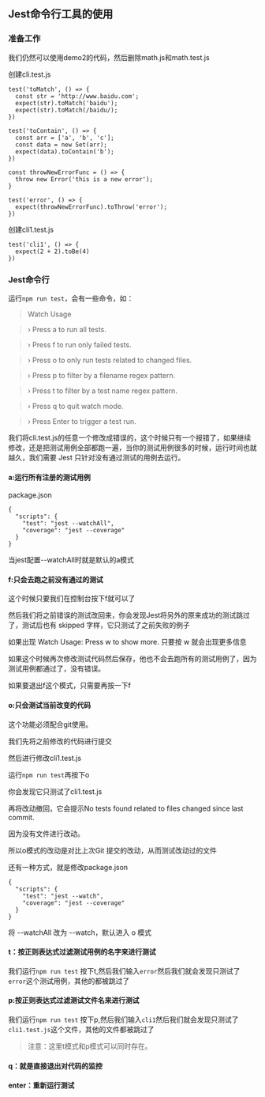 ## Jest命令行工具的使用
### 准备工作
我们仍然可以使用demo2的代码，然后删除math.js和math.test.js

创建cli.test.js
```
test('toMatch', () => {
  const str = 'http://www.baidu.com';
  expect(str).toMatch('baidu');
  expect(str).toMatch(/baidu/);
})

test('toContain', () => {
  const arr = ['a', 'b', 'c'];
  const data = new Set(arr);
  expect(data).toContain('b');
})

const throwNewErrorFunc = () => {
  throw new Error('this is a new error');
}

test('error', () => {
  expect(throwNewErrorFunc).toThrow('error');
})
```
创建cli1.test.js
```
test('cli1', () => {
  expect(2 + 2).toBe(4)
})
```
### Jest命令行
运行`npm run test`，会有一些命令，如：
> Watch Usage

> › Press a to run all tests.

> › Press f to run only failed tests.

> › Press o to only run tests related to changed files.

> › Press p to filter by a filename regex pattern.

> › Press t to filter by a test name regex pattern.

> › Press q to quit watch mode.

> › Press Enter to trigger a test run.

我们将cli.test.js的任意一个修改成错误的，这个时候只有一个报错了，如果继续修改，还是把测试用例全部都跑一遍，当你的测试用例很多的时候，运行时间也就越久，我们需要 Jest 只针对没有通过测试的用例去运行。

#### a:运行所有注册的测试用例
package.json
```
{
  "scripts": {
    "test": "jest --watchAll",
    "coverage": "jest --coverage"
  }
}
```
当jest配置--watchAll时就是默认的a模式
#### f:只会去跑之前没有通过的测试

这个时候只要我们在控制台按下f就可以了

然后我们将之前错误的测试改回来，你会发现Jest将另外的原来成功的测试跳过了，测试后也有 skipped 字样，它只测试了之前失败的例子

如果出现 Watch Usage: Press w to show more. 只要按 w 就会出现更多信息

如果这个时候再次修改测试代码然后保存，他也不会去跑所有的测试用例了，因为测试用例都通过了，没有错误。

如果要退出f这个模式，只需要再按一下f

#### o:只会测试当前改变的代码
这个功能必须配合git使用。

我们先将之前修改的代码进行提交

然后进行修改cli1.test.js

运行`npm run test`再按下o

你会发现它只测试了cli1.test.js

再将改动撤回，它会提示No tests found related to files changed since last commit.

因为没有文件进行改动。

所以o模式的改动是对比上次Git 提交的改动，从而测试改动过的文件

还有一种方式，就是修改package.json
```
{
  "scripts": {
    "test": "jest --watch",
    "coverage": "jest --coverage"
  }
}
```
将 --watchAll 改为 --watch，默认进入 o 模式
#### t：按正则表达式过滤测试用例的名字来进行测试
我们运行`npm run test` 按下t,然后我们输入`error`然后我们就会发现只测试了`error`这个测试用例，其他的都被跳过了
#### p:按正则表达式过滤测试文件名来进行测试
我们运行`npm run test` 按下p,然后我们输入`cli1`然后我们就会发现只测试了`cli1.test.js`这个文件，其他的文件都被跳过了
> 注意：这里t模式和p模式可以同时存在。
#### q：就是直接退出对代码的监控
#### enter：重新运行测试
